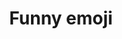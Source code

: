 ---
title: Funny emoji
tags:
icon: funny-emoji
svg: '<svg xmlns="http://www.w3.org/2000/svg" width="24" height="24" fill="none" viewBox="0 0 24 24" stroke-width="1.5" stroke-linecap="round" stroke-linejoin="round" stroke="currentColor"><circle cx="12" cy="12" r="9"/><path d="m8.699 10.646-.104-.49m4.995-.55-.104-.49M8.5 15.57c1.258.316 2.686.316 4.123-.069 1.436-.385 2.672-1.099 3.604-2.001"/><path d="m12.587 15.637.478.974a1.5 1.5 0 1 0 2.693-1.322l-.46-.935"/></svg>'
---